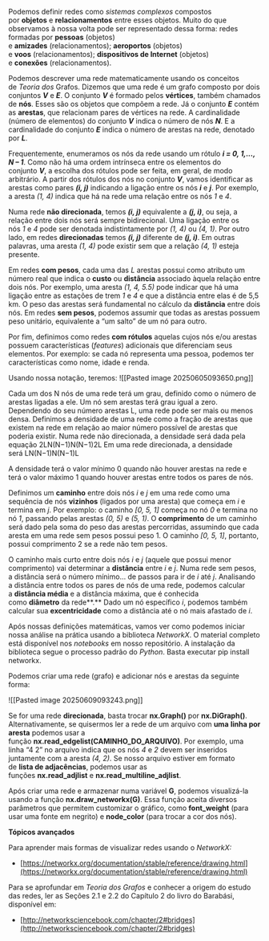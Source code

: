 Podemos definir redes como _sistemas complexos_ compostos por **objetos** e **relacionamentos** entre esses objetos. Muito do que observamos à nossa volta pode ser representado dessa forma: redes formadas por **pessoas** (objetos) e **amizades** (relacionamentos); **aeroportos** (objetos) e **voos** (relacionamentos); **dispositivos de Internet** (objetos) e **conexões** (relacionamentos).

Podemos descrever uma rede matematicamente usando os conceitos de _Teoria dos_ Grafos. Dizemos que uma rede é um grafo composto por dois conjuntos **_V_** e **_E_**. O conjunto **_V_** é formado pelos **vértices**, também chamados de **nós**. Esses são os objetos que compõem a rede. Já o conjunto **_E_** contém as **arestas**, que relacionam pares de vértices na rede. A cardinalidade (número de elementos) do conjunto **_V_** indica o número de nós **_N_**. E a cardinalidade do conjunto **_E_** indica o número de arestas na rede, denotado por **_L_**.

Frequentemente, enumeramos os nós da rede usando um rótulo **_i = 0, 1,..., N – 1_**. Como não há uma ordem intrínseca entre os elementos do conjunto **_V_**, a escolha dos rótulos pode ser feita, em geral, de modo arbitrário. A partir dos rótulos dos nós no conjunto **_V_**, vamos identificar as arestas como pares **_(i, j)_** indicando a ligação entre os nós **_i_** e **_j_**. Por exemplo, a aresta _(1, 4)_ indica que há na rede uma relação entre os nós _1_ e _4_.

Numa rede **não direcionada**, temos **_(i, j)_** equivalente a **_(j, i)_**, ou seja, a relação entre dois nós será sempre bidirecional. Uma ligação entre os nós _1_ e _4_ pode ser denotada indistintamente por _(1, 4)_ ou _(4, 1)_. Por outro lado, em redes **direcionadas** temos **_(i, j)_** diferente de **_(j, i)_**. Em outras palavras, uma aresta _(1, 4)_ pode existir sem que a relação _(4, 1)_ esteja presente.

Em redes **com pesos**, cada uma das _L_ arestas possui como atributo um número real que indica o **custo** ou **distância** associado àquela relação entre dois nós. Por exemplo, uma aresta _(1, 4, 5.5)_ pode indicar que há uma ligação entre as estações de trem _1_ e _4_ e que a distância entre elas é de 5,5 km. O peso das arestas será fundamental no cálculo da **distância** entre dois nós. Em redes **sem pesos**, podemos assumir que todas as arestas possuem peso unitário, equivalente a “um salto” de um nó para outro.

Por fim, definimos como redes **com rótulos** aquelas cujos nós e/ou arestas possuem características (_features_) adicionais que diferenciam seus elementos. Por exemplo: se cada nó representa uma pessoa, podemos ter características como nome, idade e renda.

Usando nossa notação, teremos:
![[Pasted image 20250605093650.png]]

Cada um dos N nós de uma rede terá um grau, definido como o número de arestas ligadas a ele. Um nó sem arestas terá grau igual a zero.  
Dependendo do seu número arestas L, uma rede pode ser mais ou menos densa. Definimos a densidade de uma rede como a fração de arestas que existem na rede em relação ao maior número possível de arestas que poderia existir. Numa rede não direcionada, a densidade será dada pela equação 2LN(N−1)N(N−1)2L​ Em uma rede direcionada, a densidade será LN(N−1)N(N−1)L​

A densidade terá o valor mínimo 0 quando não houver arestas na rede e terá o valor máximo 1 quando houver arestas entre todos os pares de nós.

Definimos um **caminho** entre dois nós _i_ e _j_ em uma rede como uma sequência de nós **vizinhos** (ligados por uma aresta) que começa em _i_ e termina em _j_. Por exemplo: o caminho _[0, 5, 1]_ começa no nó _0_ e termina no nó _1_, passando pelas arestas _(0, 5)_ e _(5, 1)_. O **comprimento** de um caminho será dado pela soma do peso das arestas percorridas, assumindo que cada aresta em uma rede sem pesos possui peso 1. O caminho _[0, 5, 1]_, portanto, possui comprimento 2 se a rede não tem pesos.

O caminho mais curto entre dois nós _i_ e _j_ (aquele que possui menor comprimento) vai determinar a **distância** entre _i_ e _j_. Numa rede sem pesos, a distância será o número mínimo… de passos para ir de _i_ até _j_. Analisando a distância entre todos os pares de nós de uma rede, podemos calcular a **distância média** e a distância máxima, que é conhecida como **diâmetro** da rede**.** Dado um nó específico _i_, podemos também calcular sua **excentricidade** como a distância até o nó mais afastado de _i_.

Após nossas definições matemáticas, vamos ver como podemos iniciar nossa análise na prática usando a biblioteca _NetworkX_. O material completo está disponível nos _notebooks_ em nosso repositório. A instalação da biblioteca segue o processo padrão do _Python_. Basta executar pip install networkx.

Podemos criar uma rede (grafo) e adicionar nós e arestas da seguinte forma:

![[Pasted image 20250609093243.png]]

Se for uma rede **direcionada**, basta trocar **nx.Graph()** por **nx.DiGraph()**. Alternativamente, se quisermos ler a rede de um arquivo com **uma** **linha por aresta** podemos usar a função **nx.read_edgelist(CAMINHO_DO_ARQUIVO)**. Por exemplo, uma linha “4 2” no arquivo indica que os nós _4_ e _2_ devem ser inseridos juntamente com a aresta _(4, 2)_. Se nosso arquivo estiver em formato de **lista de adjacências**, podemos usar as funções **nx.read_adjlist** e **nx.read_multiline_adjlist**.

Após criar uma rede e armazenar numa variável **G**, podemos visualizá-la usando a função **nx.draw_networkx(G)**. Essa função aceita diversos parâmetros que permitem customizar o gráfico, como **font_weight** (para usar uma fonte em negrito) e **node_color** (para trocar a cor dos nós).

**Tópicos avançados**

Para aprender mais formas de visualizar redes usando o _NetworkX:_

- [https://networkx.org/documentation/stable/reference/drawing.html](https://networkx.org/documentation/stable/reference/drawing.html)

Para se aprofundar em _Teoria dos Grafos_ e conhecer a origem do estudo das redes, ler as Seções 2.1 e 2.2 do Capítulo 2 do livro do Barabási, disponível em:

- [http://networksciencebook.com/chapter/2#bridges](http://networksciencebook.com/chapter/2#bridges)